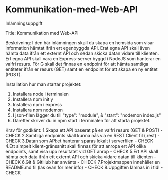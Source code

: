 # Kommunikation-med-Web-API
Inlämningsuppgift 

Title:
Kommunikation med Web-API 


Beskrivning:
I den här inlämningen skall du skapa en hemsida som visar information hämtat ifrån ert egenbyggda API. Erat egna API skall även hämta data ifrån ett externt API och sedan skicka datan vidare till klienten. Ert egna API skall vara en Express-server byggd i NodeJS som hanterar en valfri resurs. För G skall det finnas en endpoint för att hämta samtliga entiteter ifrån er resurs (GET) samt en endpoint för att skapa en ny entitet (POST). 


Installation hur man startar projektet: 
1. Installera node i terminalen
2. Installera npm init y 
3. Installera npm i express
4. Installera npm nodemon
5. I json-filen lägger du till "type": "module", & "start": "nodemon index.js"
6. Därefter skriver du in npm start i terminalen för att starta projektet.


Krav för godkänt:
1.Skapa ett API baserat på en valfri resurs (GET & POST) - CHECK
2.Samtliga endpoints skall kunna nås via en REST Client fil (.rest) - CHECK
3.Datan som API:et hanterar sparas lokalt i serverfilen - CHECK
4.Ett simpelt klient-gränssnitt skall finnas för att anropa ert API olika endpoints, samt visa upp resultatet vid GET anrop - CHECK
5.Ert API skall hämta och data ifrån ett externt API och skicka vidare datan till klienten - CHECK
6.Git & GitHub har använts - CHECK
7.Projektmappen innehåller en README.md fil (läs ovan för mer info) - CHECK
8.Uppgiften lämnas in i tid! - CHECK
